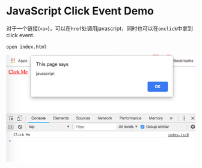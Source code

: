JavaScript Click Event Demo
===========================

对于一个链接(`<a>`)，可以在`href`处调用javascript，同时也可以在`onclick`中拿到click event.

```
open index.html
```

![demo](./images/demo.jpg)
